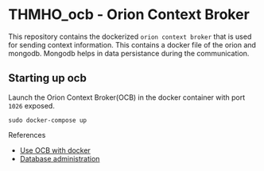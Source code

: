 # THMHO_ocb - Orion Context Broker
This repository contains the dockerized `orion context broker` that is used for sending context information. This contains a docker file of the orion and mongodb. Mongodb helps in data persistance during the communication.

## Starting up ocb
Launch the Orion Context Broker(OCB) in the docker container with port `1026` exposed.
```
sudo docker-compose up
```
References
  - [Use OCB with docker](https://fiware-orion.readthedocs.io/en/1.3.0/user/docker/index.html)
  - [Database administration](https://fiware-orion.readthedocs.io/en/master/admin/database_admin/index.html)
